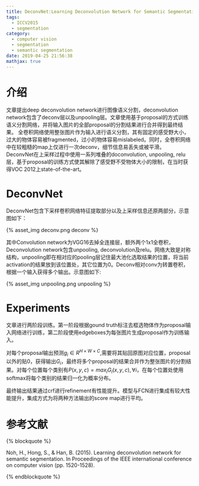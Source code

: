 ```yaml
---
title: DeconvNet:Learning Deconvolution Network for Semantic Segmentation
tags:
  - ICCV2015 
  - segmentation
category:
  - computer vision
  - segmentation
  - semantic segmentation
date: 2019-04-25 21:56:38
mathjax: true
---
```


# 介绍
文章提出deep deconvolution network进行图像语义分割，deconvolution network包含了deconv层以及unpooling层。文章使用基于proposal的方式训练语义分割网络，并将输入图片的全部proposal的分割结果进行合并得到最终结果。
全卷积网络使用整张图片作为输入进行语义分割，其有固定的感受野大小，过大的物体容易被fragmented，过小的物体容易mislabeled。同时，全卷积网络中在较粗糙的map上仅进行一次deconv，细节信息易丢失或被平滑。
DeconvNet在上采样过程中使用一系列堆叠的doconvolution, unpooling, relu层，基于proposal的训练方式使其解除了感受野不受物体大小的限制，在当时获得VOC 2012上state-of-the-art。

# DeconvNet
DeconvNet包含下采样卷积网络特征提取部分以及上采样信息还原两部分，示意图如下：

{% asset_img deconv.png deconv %}

其中Convolution network为VGG16去掉全连接层，额外两个1x1全卷积， Deconvolution network包含unpooling, deconvolution及relu。网络大致是对称结构，unpooling即在相对应的pooling层记住最大池化选取结果的位置，将当前activation的结果放到该位置处，其它位置为0。Deconv相对conv为转置卷积，根据一个输入获得多个输出。示意图如下:

<div class='img-size-half'>
{% asset_img unpooling.png unpooling %}
</div>

# Experiments
文章进行两阶段训练。第一阶段根据gound truth标注去框选物体作为proposal输入网络进行训练，第二阶段使用edgeboxes为每张图片生成proposal作为训练输入。

对每个proposal输出预测$g_i \in R^{H \times W \times C}$,需要将其贴回原图对应位置，proposal以外的贴0，获得输出$G_i$，最终将多个proposal的结果合并作为整张图片的分割结果。对每个位置每个类别有$P(x,y,c) = max_i G_i(x, y, c), \forall i$，在每个位置处使用softmax将每个类别的结果归一化为概率分布。

最终输出结果通过crf进行refinement有性能提升。模型与FCN进行集成有较大性能提升，集成方式为将两种方法输出的score map进行平均。

# 参考文献
{% blockquote %}

Noh, H., Hong, S., & Han, B. (2015). Learning deconvolution network for semantic segmentation. In Proceedings of the IEEE international conference on computer vision (pp. 1520-1528).

{% endblockquote %}

